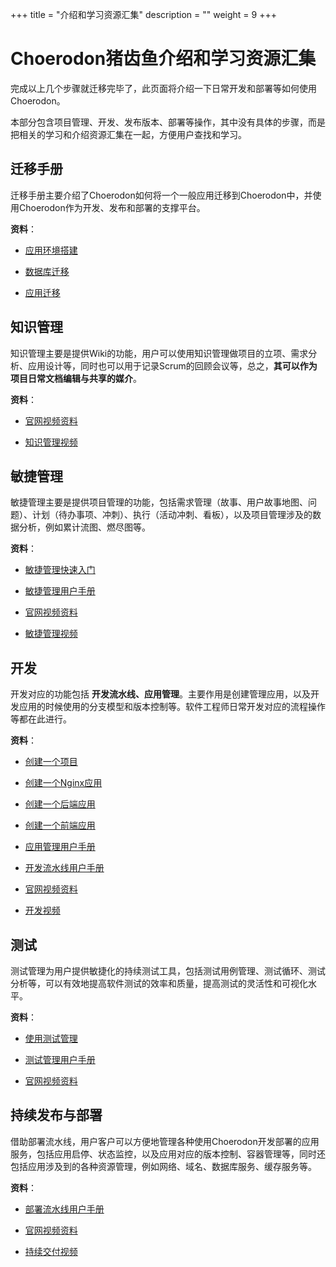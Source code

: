 +++
title = "介绍和学习资源汇集"
description = ""
weight = 9
+++

# Choerodon猪齿鱼介绍和学习资源汇集

完成以上几个步骤就迁移完毕了，此页面将介绍一下日常开发和部署等如何使用Choerodon。

本部分包含项目管理、开发、发布版本、部署等操作，其中没有具体的步骤，而是把相关的学习和介绍资源汇集在一起，方便用户查找和学习。

## 迁移手册

迁移手册主要介绍了Choerodon如何将一个一般应用迁移到Choerodon中，并使用Choerodon作为开发、发布和部署的支撑平台。

**资料**：

- [应用环境搭建](../../transference-guide/setup-application-environment)

- [数据库迁移](../../transference-guide/database-migration)

- [应用迁移](../../transference-guide/application-migration)


## 知识管理

知识管理主要是提供Wiki的功能，用户可以使用知识管理做项目的立项、需求分析、应用设计等，同时也可以用于记录Scrum的回顾会议等，总之，**其可以作为项目日常文档编辑与共享的媒介**。

**资料**：

- [官网视频资料](../../quick-start/video-tutorial/)

- [知识管理视频](http://www.itdks.com/liveevent/zs/15196/2de8996b6e834a49ad0ef6732ff69ee6)

## 敏捷管理

敏捷管理主要是提供项目管理的功能，包括需求管理（故事、用户故事地图、问题）、计划（待办事项、冲刺）、执行（活动冲刺、看板），以及项目管理涉及的数据分析，例如累计流图、燃尽图等。

**资料**：

- [敏捷管理快速入门](../../quick-start/project-member/agile-management-tools-member/)

- [敏捷管理用户手册](../../user-guide/cooperation/)

- [官网视频资料](../../quick-start/video-tutorial/)

- [敏捷管理视频](http://www.itdks.com/liveevent/zs/15184/443cf4a4555d4c91bba3009dbe376fb8)

## 开发

开发对应的功能包括 **开发流水线、应用管理**。主要作用是创建管理应用，以及开发应用的时候使用的分支模型和版本控制等。软件工程师日常开发对应的流程操作等都在此进行。

**资料**：

- [创建一个项目](../../quick-start/admin/project/)

- [创建一个Nginx应用](../../quick-start/project-member/nginx-demo/)

- [创建一个后端应用](../../quick-start/project-manager/microservice-backend/)

- [创建一个前端应用](../../quick-start/project-manager/microservice-front/)

- [应用管理用户手册](../../user-guide/development/application-service/)

- [开发流水线用户手册](../../user-guide/development/)

- [官网视频资料](../../quick-start/video-tutorial/)

- [开发视频](http://www.itdks.com/liveevent/zs/15190/fe57ad823e004c5389199f553986b64e)

## 测试

测试管理为用户提供敏捷化的持续测试工具，包括测试用例管理、测试循环、测试分析等，可以有效地提高软件测试的效率和质量，提高测试的灵活性和可视化水平。

**资料**：

- [使用测试管理](../../quick-start/project-member/test-manager/)

- [测试管理用户手册](../../user-guide/test)

- [官网视频资料](../../quick-start/video-tutorial/)

## 持续发布与部署

借助部署流水线，用户客户可以方便地管理各种使用Choerodon开发部署的应用服务，包括应用启停、状态监控，以及应用对应的版本控制、容器管理等，同时还包括应用涉及到的各种资源管理，例如网络、域名、数据库服务、缓存服务等。

**资料**：

- [部署流水线用户手册](../../user-guide/deployment/)

- [官网视频资料](../../quick-start/video-tutorial/)

- [持续交付视频](http://www.itdks.com/liveevent/zs/15190/fe57ad823e004c5389199f553986b64e)